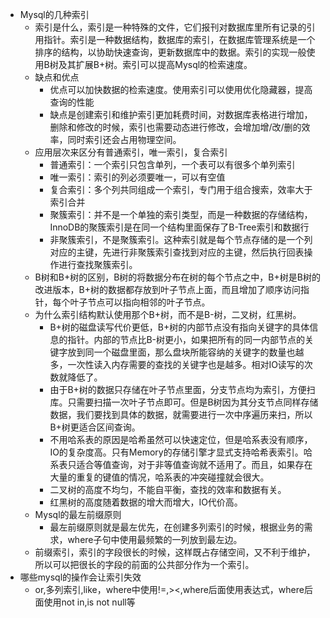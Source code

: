 + Mysql的几种索引
  + 索引是什么，索引是一种特殊的文件，它们报刊对数据库里所有记录的引用指针。索引是一种数据结构，数据库的索引，在数据库管理系统是一个排序的结构，以协助快速查询，更新数据库中的数据。索引的实现一般使用B树及其扩展B+树。索引可以提高Mysql的检索速度。
  + 缺点和优点
    + 优点可以加快数据的检索速度。使用索引可以使用优化隐藏器，提高查询的性能
    + 缺点是创建索引和维护索引更加耗费时间，对数据库表格进行增加，删除和修改的时候，索引也需要动态进行修改，会增加增/改/删的效率，同时索引还会占用物理空间。
  + 应用层次来区分有普通索引，唯一索引，复合索引
    + 普通索引：一个索引只包含单列，一个表可以有很多个单列索引
    + 唯一索引：索引的列必须要唯一，可以有空值
    + 复合索引：多个列共同组成一个索引，专门用于组合搜索，效率大于索引合并
    + 聚簇索引：并不是一个单独的索引类型，而是一种数据的存储结构，InnoDB的聚簇索引是在同一个结构里面保存了B-Tree索引和数据行
    + 非聚簇索引，不是聚簇索引。这种索引就是每个节点存储的是一个列对应的主键，先进行非聚簇索引查找到对应的主键，然后执行回表操作进行查找聚簇索引。
  + B树和B+树的区别，B树的将数据分布在树的每个节点之中，B+树是B树的改进版本，B+树的数据都存放到叶子节点上面，而且增加了顺序访问指针，每个叶子节点可以指向相邻的叶子节点。
  + 为什么索引结构默认使用那个B+树，而不是B-树，二叉树，红黑树。
    + B+树的磁盘读写代价更低，B+树的内部节点没有指向关键字的具体信息的指针。内部的节点比B-树更小，如果把所有的同一内部节点的关键字放到同一个磁盘里面，那么盘块所能容纳的关键字的数量也越多，一次性读入内存需要的查找的关键字也是越多。相对IO读写的次数就降低了。
    + 由于B+树的数据只存储在叶子节点里面，分支节点均为索引，方便扫库。只需要扫描一次叶子节点即可。但是B树因为其分支节点同样存储数据，我们要找到具体的数据，就需要进行一次中序遍历来扫，所以B+树更适合区间查询。
    + 不用哈系表的原因是哈希虽然可以快速定位，但是哈系表没有顺序，IO的复杂度高。只有Memory的存储引擎才显式支持哈希表索引。哈系表只适合等值查询，对于非等值查询就不适用了。而且，如果存在大量的重复的键值的情况，哈系表的冲突碰撞就会很大。
    + 二叉树的高度不均匀，不能自平衡，查找的效率和数据有关。
    + 红黑树的高度随着数据的增大而增大，IO代价高。
  + Mysql的最左前缀原则
    + 最左前缀原则就是最左优先，在创建多列索引的时候，根据业务的需求，where子句中使用最频繁的一列放到最左边。
  + 前缀索引，索引的字段很长的时候，这样既占存储空间，又不利于维护，所以可以把很长的字段的前面的公共部分作为一个索引。
+ 哪些mysql的操作会让索引失效
  + or,多列索引,like，where中使用!=,><,where后面使用表达式，where后面使用not in,is not null等